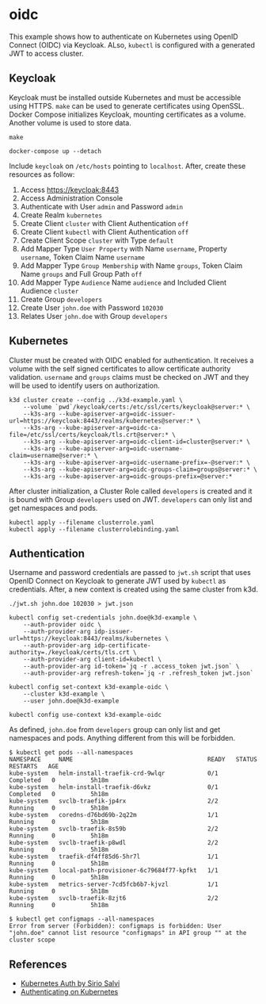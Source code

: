 # oidc

This example shows how to authenticate on Kubernetes using OpenID Connect (OIDC)
via Keycloak. ALso, `kubectl` is configured with a generated JWT to access
cluster.

## Keycloak

Keycloak must be installed outside Kubernetes and must be accessible using
HTTPS. `make` can be used to generate certificates using OpenSSL. Docker Compose
initializes Keycloak, mounting certificates as a volume. Another volume is used
to store data.

```
make

docker-compose up --detach
```

Include `keycloak` on `/etc/hosts` pointing to `localhost`. After, create these
resources as follow:

1.  Access [https://keycloak:8443](https://keycloak:8443)
2.  Access Administration Console
3.  Authenticate with User `admin` and Password `admin`
4.  Create Realm `kubernetes`
5.  Create Client `cluster` with Client Authentication `off`
6.  Create Client `kubectl` with Client Authentication `off`
7.  Create Client Scope `cluster` with Type `default`
8.  Add Mapper Type `User Property` with Name `username`, Property `username`, Token Claim Name `username`
9.  Add Mapper Type `Group Membership` with Name `groups`, Token Claim Name `groups` and Full Group Path `off`
10. Add Mapper Type `Audience` Name `audience` and Included Client Audience `cluster`
11. Create Group `developers`
12. Create User `john.doe` with Password `102030`
13. Relates User `john.doe` with Group `developers`

## Kubernetes

Cluster must be created with OIDC enabled for authentication. It receives a
volume with the self signed certificates to allow certificate authority
validation.  `username` and `groups` claims must be checked on JWT and they will
be used to identify users on authorization.

```
k3d cluster create --config ../k3d-example.yaml \
    --volume `pwd`/keycloak/certs:/etc/ssl/certs/keycloak@server:* \
    --k3s-arg --kube-apiserver-arg=oidc-issuer-url=https://keycloak:8443/realms/kubernetes@server:* \
    --k3s-arg --kube-apiserver-arg=oidc-ca-file=/etc/ssl/certs/keycloak/tls.crt@server:* \
    --k3s-arg --kube-apiserver-arg=oidc-client-id=cluster@server:* \
    --k3s-arg --kube-apiserver-arg=oidc-username-claim=username@server:* \
    --k3s-arg --kube-apiserver-arg=oidc-username-prefix=-@server:* \
    --k3s-arg --kube-apiserver-arg=oidc-groups-claim=groups@server:* \
    --k3s-arg --kube-apiserver-arg=oidc-groups-prefix=@server:*
```

After cluster initialization, a Cluster Role called `developers` is created and
it is bound with Group `developers` used on JWT. `developers` can only list and
get namespaces and pods.

```
kubectl apply --filename clusterrole.yaml
kubectl apply --filename clusterrolebinding.yaml
```

## Authentication

Username and password credentials are passed to `jwt.sh` script that uses OpenID
Connect on Keycloak to generate JWT used by `kubectl` as credentials. After, a
new context is created using the same cluster from k3d.

```
./jwt.sh john.doe 102030 > jwt.json

kubectl config set-credentials john.doe@k3d-example \
    --auth-provider oidc \
    --auth-provider-arg idp-issuer-url=https://keycloak:8443/realms/kubernetes \
    --auth-provider-arg idp-certificate-authority=./keycloak/certs/tls.crt \
    --auth-provider-arg client-id=kubectl \
    --auth-provider-arg id-token=`jq -r .access_token jwt.json` \
    --auth-provider-arg refresh-token=`jq -r .refresh_token jwt.json`

kubectl config set-context k3d-example-oidc \
    --cluster k3d-example \
    --user john.doe@k3d-example

kubectl config use-context k3d-example-oidc
```

As defined, `john.doe` from `developers` group can only list and get namespaces
and pods. Anything different from this will be forbidden.

```console
$ kubectl get pods --all-namespaces
NAMESPACE     NAME                                      READY   STATUS      RESTARTS   AGE
kube-system   helm-install-traefik-crd-9wlqr            0/1     Completed   0          5h18m
kube-system   helm-install-traefik-d6vkz                0/1     Completed   0          5h18m
kube-system   svclb-traefik-jp4rx                       2/2     Running     0          5h18m
kube-system   coredns-d76bd69b-2q22m                    1/1     Running     0          5h18m
kube-system   svclb-traefik-8s59b                       2/2     Running     0          5h18m
kube-system   svclb-traefik-p8wdl                       2/2     Running     0          5h18m
kube-system   traefik-df4ff85d6-5hr7l                   1/1     Running     0          5h18m
kube-system   local-path-provisioner-6c79684f77-kpfkt   1/1     Running     0          5h18m
kube-system   metrics-server-7cd5fcb6b7-kjvzl           1/1     Running     0          5h18m
kube-system   svclb-traefik-8zjt6                       2/2     Running     0          5h18m

$ kubectl get configmaps --all-namespaces
Error from server (Forbidden): configmaps is forbidden: User "john.doe" cannot list resource "configmaps" in API group "" at the cluster scope
```

## References

* [Kubernetes Auth by Sirio Salvi](https://faun.pub/kubernetes-auth-e2f342a5f269)
* [Authenticating on Kubernetes](https://kubernetes.io/docs/reference/access-authn-authz/authentication/)
